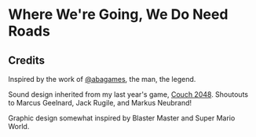 # Where We're Going, We Do Need Roads #

## Credits ##

Inspired by the work of [@abagames][1], the man, the legend.

Sound design inherited from my last year's game, [Couch 2048][2]. Shoutouts to Marcus Geelnard, Jack Rugile, and Markus Neubrand!

Graphic design somewhat inspired by Blaster Master and Super Mario World.

[1]: https://github.com/abagames
[2]: https://github.com/mvasilkov/glitch2016
